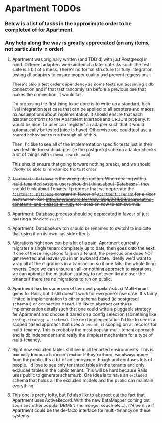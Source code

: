 # Apartment TODOs

### Below is a list of tasks in the approximate order to be completed of for Apartment
### Any help along the way is greatly appreciated (on any items, not particularly in order)

1.  Apartment was originally written (and TDD'd) with just Postgresql in mind. Different adapters were added at a later date.
    As such, the test suite is a bit of a mess. There's no formal structure for fully integration testing all adapters to ensure
    proper quality and prevent regressions.

    There's also a test order dependency as some tests run assuming a db connection and if that test randomly ran before a previous
    one that makes the connection, it would fail.

    I'm proposing the first thing to be done is to write up a standard, high livel integration test case that can be applied to all adapters
    and makes no assumptions about implementation. It should ensure that each adapter conforms to the Apartment Interface and CRUD's properly.
    It would be nice if a user can 'register' an adapter such that it would automatically be tested (nice to have). Otherwise one could just use
    a shared behaviour to run through all of this.

    Then, I'd like to see all of the implementation specific tests just in their own test file for each adapter (ie the postgresql schema adapter checks a lot of things with `schema_search_path`)

    This should ensure that going forward nothing breaks, and we should *ideally* be able to randomize the test order

2.  <del>`Apartment::Database` is the wrong abstraction. When dealing with a multi-tenanted system, users shouldn't thing about 'Databases', they should
    think about Tenants. I proprose that we deprecate the `Apartment::Database` constant in favour of `Apartment::Tenant` for a nicer abstraction. See
    http://myronmars.to/n/dev-blog/2011/09/deprecating-constants-and-classes-in-ruby for ideas on how to achieve this.</del>

4.  Apartment::Database.process should be deprecated in favour of just passing a block to `switch`
5.  Apartment::Database.switch should be renamed to switch! to indicate that using it on its own has side effects

6.  Migrations right now can be a bit of a pain. Apartment currently migrates a single tenant completely up to date, then goes onto the next. If one of these
    migrations fails on a tenant, the previous one does NOT get reverted and leaves you in an awkward state. Ideally we'd want to wrap all of the migrations in
    a transaction so if one fails, the whole thing reverts. Once we can ensure an all-or-nothing approach to migrations, we can optimize the migration strategy
    to not even iterate over the tenants if there are no migrations to run on public.

7.  Apartment has be come one of the most popular/robust Multi-tenant gems for Rails, but it still doesn't work for everyone's use case. It's fairly limited in implementation to either schema based (ie postgresql schemas) or connection based. I'd like to abstract out these implementation details such that one could write a pluggable strategy for Apartment and choose it based on a config selection (something like `config.strategy = :schema`). The next implementation I'd like to see is a scoped based approach that uses a `tenant_id` scoping on all records for multi-tenancy. This is probably the most popular multi-tenant approach and is db independent and really the simplest mechanism for a type of multi-tenancy.

8.  Right now excluded tables still live in all tenanted environments. This is basically because it doesn't matter if they're there, we always query from the public.
    It's a bit of an annoyance though and confuses lots of people. I'd love to see only tenanted tables in the tenants and only excluded tables in the public tenant.
    This will be hard because Rails uses public to generate schema.rb. One idea is to have an `excluded` schema that holds all the excluded models and the public can
    maintain everything.

9.  This one is pretty lofty, but I'd also like to abstract out the fact that Apartment uses ActiveRecord. With the new DataMapper coming out soon and other popular
    DBMS's (ie. mongo, couch etc...), it'd be nice if Apartment could be the de-facto interface for multi-tenancy on these systems.

